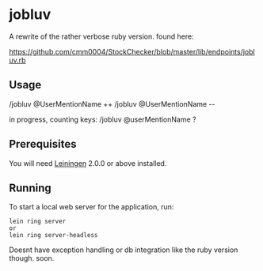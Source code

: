 # jobluv

A rewrite of the rather verbose ruby version. found here: 

https://github.com/cmm0004/StockChecker/blob/master/lib/endpoints/jobluv.rb

## Usage
/jobluv @UserMentionName ++
/jobluv @UserMentionName --

in progress, counting keys:
/jobluv @userMentionName ?

## Prerequisites

You will need [Leiningen][] 2.0.0 or above installed.

[leiningen]: https://github.com/technomancy/leiningen

## Running

To start a local web server for the application, run:

    lein ring server
    or
    lein ring server-headless


Doesnt have exception handling or db integration like the ruby version though. soon.


